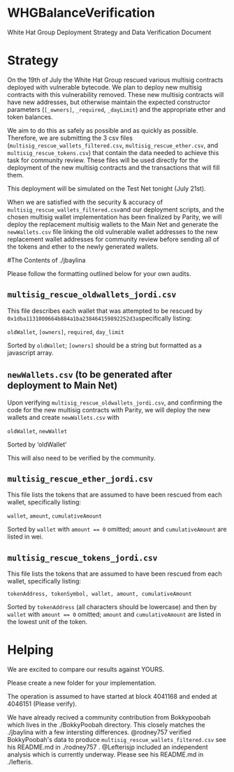 # WHGBalanceVerification

White Hat Group Deployment Strategy and Data Verification Document



# Strategy  

On the 19th of July the White Hat Group rescued various multisig contracts deployed with vulnerable bytecode. We plan to deploy new multisig contracts with this vulnerability removed. These new multisig contracts will have new addresses, but otherwise maintain the expected constructor parameters (`[_owners]`, `_required`, `_dayLimit`) and the appropriate ether and token balances. 

We aim to do this as safely as possible and as quickly as possible. Therefore, we are submitting the 3 csv files (`multisig_rescue_wallets_filtered.csv`, `multisig_rescue_ether.csv`, and `multisig_rescue_tokens.csv`) that contain the data needed to achieve this task for community review. These files will be used directly for the deployment of the new multisig contracts and the transactions that will fill them.

This deployment will be simulated on the Test Net tonight (July 21st).

When we are satisfied with the security & accuracy of `multisig_rescue_wallets_filtered.csv`and our deployment scripts, and the chosen multisig wallet implementation has been finalized by Parity, we will deploy the replacement multisig wallets to the Main Net and generate the `newWallets.csv` file linking the old vulnerable wallet addresses to the new replacement wallet addresses for community review before sending all of the tokens and ether to the newly generated wallets.



#The Contents of ./jbaylina

Please follow the formatting outlined below for your own audits.



## `multisig_rescue_oldwallets_jordi.csv` 

This file describes each wallet that was attempted to be rescued by `0x1dba1131000664b884a1ba238464159892252d3a`specifically listing:

`oldWallet`, `[owners]`, `required`, `day_limit`

Sorted by `oldWallet`; `[owners]` should be a string but formatted as a javascript array.



## `newWallets.csv` (to be generated after deployment to Main Net)

Upon verifying `multisig_rescue_oldwallets_jordi.csv`, and confirming the code for the new multisig contracts with Parity, we will deploy the new wallets and create `newWallets.csv` with 

`oldWallet`, `newWallet`

Sorted by ‘oldWallet’

This will also need to be verified by the community. 



## `multisig_rescue_ether_jordi.csv`

This file lists the tokens that are assumed to have been rescued from each wallet, specifically listing: 

`wallet`, `amount`, `cumulativeAmount`

Sorted by `wallet` with `amount == 0` omitted; `amount` and `cumulativeAmount` are listed in wei.



## `multisig_rescue_tokens_jordi.csv`  

This file lists the tokens that are assumed to have been rescued from each wallet, specifically listing: 

`tokenAddress, tokenSymbol, wallet, amount, cumulativeAmount`

Sorted by `tokenAddress` (all characters should be lowercase) and then by `wallet` with `amount == 0` omitted; `amount` and `cumulativeAmount` are listed in the lowest unit of the token.



# Helping

We are excited to compare our results against YOURS.

Please create a new folder for your implementation. 

The operation is assumed to have started at block 4041168 and ended at 4046151 (Please verify).

We have already recived a community contribution from Bokkypoobah which lives in the ./BokkyPoobah directory. This closely matches the ./jbaylina with a few intersting differences. @rodney757 verified BokkyPoobah's data to produce `multisig_rescue_wallets_filtered.csv` see his README.md in ./rodney757 . @Lefterisjp included an independent analysis which is currently underway. Please see his README.md in ./lefteris. 
